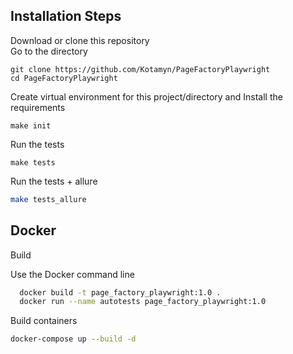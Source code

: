 ## Installation Steps

Download or clone this repository  
Go to the directory

```
git clone https://github.com/Kotamyn/PageFactoryPlaywright
cd PageFactoryPlaywright
```

Create virtual environment for this project/directory and  Install the requirements     
```
make init
```

Run the tests
```
make tests
```

Run the tests + allure
```bash
make tests_allure
```

## Docker
Build

Use the Docker command line
```bash
  docker build -t page_factory_playwright:1.0 .
  docker run --name autotests page_factory_playwright:1.0
```
Build containers
```bash
docker-compose up --build -d
```

